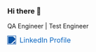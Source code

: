 ### Hi there 👋

QA Engineer | Test Engineer

<a target="_blank" href="https://www.linkedin.com/in/artur-reiner/" style="display: inline-flex; align-items: center; text-decoration: none; color: #0A66C2; font-size: 16px;">
  <img src="https://upload.wikimedia.org/wikipedia/commons/c/ca/LinkedIn_logo_initials.png" alt="LinkedIn" width="20" height="20" style="margin-right: 8px; filter: brightness(0) saturate(100%) invert(15%) sepia(93%) saturate(3191%) hue-rotate(203deg) brightness(96%) contrast(92%);">
  LinkedIn Profile
</a>



<!--
**artreiner88/artreiner88** is a ✨ _special_ ✨ repository because its `README.md` (this file) appears on your GitHub profile.

Here are some ideas to get you started:

- 🔭 I’m currently working on ...
- 🌱 I’m currently learning ...
- 👯 I’m looking to collaborate on ...
- 🤔 I’m looking for help with ...
- 💬 Ask me about ...
- 📫 How to reach me: ...
- 😄 Pronouns: ...
- ⚡ Fun fact: ...
-->
